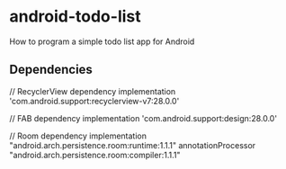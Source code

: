 # android-todo-list

How to program a simple todo list app for Android

## Dependencies

// RecyclerView dependency
implementation 'com.android.support:recyclerview-v7:28.0.0'

// FAB dependency
implementation 'com.android.support:design:28.0.0'

// Room dependency
implementation "android.arch.persistence.room:runtime:1.1.1"
annotationProcessor "android.arch.persistence.room:compiler:1.1.1"
